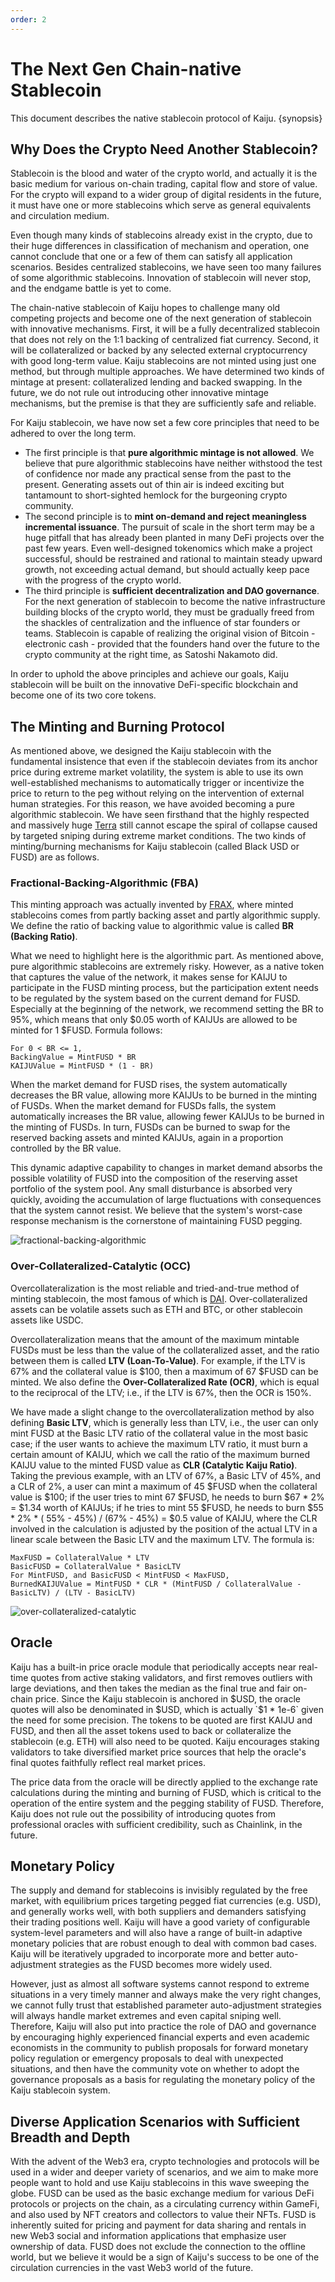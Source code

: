 ```yaml
---
order: 2
---
```


# The Next Gen Chain-native Stablecoin

This document describes the native stablecoin protocol of Kaiju. {synopsis}

## Why Does the Crypto Need Another Stablecoin?

Stablecoin is the blood and water of the crypto world, and actually it is the basic medium for various on-chain trading,
capital flow and store of value. For the crypto will expand to a wider group of digital residents in the future, it must
have one or more stablecoins which serve as general equivalents and circulation medium.

Even though many kinds of stablecoins already exist in the crypto, due to their huge differences in classification of
mechanism and operation, one cannot conclude that one or a few of them can satisfy all application scenarios. Besides
centralized stablecoins, we have seen too many failures of some algorithmic stablecoins. Innovation of stablecoin will
never stop, and the endgame battle is yet to come.

The chain-native stablecoin of Kaiju hopes to challenge many old competing projects and become one of the next
generation of stablecoin with innovative mechanisms. First, it will be a fully decentralized stablecoin that does not
rely on the 1:1 backing of centralized fiat currency. Second, it will be collateralized or backed by any selected
external cryptocurrency with good long-term value. Kaiju stablecoins are not minted using just one method, but through
multiple approaches. We have determined two kinds of mintage at present: collateralized lending and backed swapping. In
the future, we do not rule out introducing other innovative mintage mechanisms, but the premise is that they are
sufficiently safe and reliable.

For Kaiju stablecoin, we have now set a few core principles that need to be adhered to over the long term.

- The first principle is that **pure algorithmic mintage is not allowed**. We believe that pure algorithmic stablecoins
  have neither withstood the test of confidence nor made any practical sense from the past to the present. Generating
  assets out of thin air is indeed exciting but tantamount to short-sighted hemlock for the burgeoning crypto community.
- The second principle is to **mint on-demand and reject meaningless incremental issuance**. The pursuit of scale in the
  short term may be a huge pitfall that has already been planted in many DeFi projects over the past few years. Even
  well-designed tokenomics which make a project successful, should be restrained and rational to maintain steady upward
  growth, not exceeding actual demand, but should actually keep pace with the progress of the crypto world.
- The third principle is **sufficient decentralization and DAO governance**. For the next generation of stablecoin to
  become the native infrastructure building blocks of the crypto world, they must be gradually freed from the shackles
  of centralization and the influence of star founders or teams. Stablecoin is capable of realizing the original vision
  of Bitcoin - electronic cash - provided that the founders hand over the future to the crypto community at the right
  time, as Satoshi Nakamoto did.

In order to uphold the above principles and achieve our goals, Kaiju stablecoin will be built on the innovative
DeFi-specific blockchain and become one of its two core tokens.

## The Minting and Burning Protocol

As mentioned above, we designed the Kaiju stablecoin with the fundamental insistence that even if the stablecoin
deviates from its anchor price during extreme market volatility, the system is able to use its own well-established
mechanisms to automatically trigger or incentivize the price to return to the peg without relying on the intervention of
external human strategies.
For this reason, we have avoided becoming a pure algorithmic stablecoin. We have seen firsthand that the highly
respected and massively huge [Terra](https://terra.money) still cannot escape the spiral of collapse caused by targeted
sniping during extreme market conditions. The two kinds of minting/burning mechanisms for Kaiju stablecoin (called Black
USD or FUSD) are as follows.

### Fractional-Backing-Algorithmic (FBA)

This minting approach was actually invented by [FRAX](https://frax.finance), where minted stablecoins comes from partly backing asset and partly
algorithmic supply. We define the ratio of backing value to algorithmic value is called **BR (Backing Ratio)**.

What we need to highlight here is the algorithmic part. As mentioned above, pure algorithmic stablecoins are extremely
risky. However, as a native token that captures the value of the network, it makes sense for KAIJU to participate in the
FUSD minting process, but the participation extent needs to be regulated by the system based on the current demand for
FUSD. Especially at the beginning of the network, we recommend setting the BR to 95%, which means that only $0.05 worth
of KAIJUs are allowed to be minted for 1 $FUSD. Formula follows:

```
For 0 < BR <= 1,
BackingValue = MintFUSD * BR
KAIJUValue = MintFUSD * (1 - BR)
```

When the market demand for FUSD rises, the system automatically decreases the BR value, allowing more KAIJUs to be burned
in the minting of FUSDs. When the market demand for FUSDs falls, the system automatically increases the BR value, allowing
fewer KAIJUs to be burned in the minting of FUSDs. In turn, FUSDs can be burned to swap for the reserved backing assets and
minted KAIJUs, again in a proportion controlled by the BR value.

This dynamic adaptive capability to changes in market demand absorbs the possible volatility of FUSD into the composition
of the reserving asset portfolio of the system pool. Any small disturbance is absorbed very quickly, avoiding the
accumulation of large fluctuations with consequences that the system cannot resist. We believe that the system's
worst-case response mechanism is the cornerstone of maintaining FUSD pegging.

![fractional-backing-algorithmic](../images/fba.png)

### Over-Collateralized-Catalytic (OCC)

Overcollateralization is the most reliable and tried-and-true method of minting stablecoin, the most famous of which
is [DAI](https://makerdao.com). Over-collateralized assets can be volatile assets such as ETH and BTC, or other
stablecoin assets like USDC.

Overcollateralization means that the amount of the maximum mintable FUSDs must be less than the value of the
collateralized asset, and the ratio between them is called **LTV (Loan-To-Value)**. For example, if the LTV is 67% and
the collateral value is $100, then a maximum of 67 $FUSD can be minted. We also define the **Over-Collateralized Rate (OCR)**, which is equal to the reciprocal of the LTV; i.e., if the LTV is 67%, then the OCR is 150%.

We have made a slight change to the overcollateralization method by also defining **Basic LTV**, which is generally less
than LTV, i.e., the user can only mint FUSD at the Basic LTV ratio of the collateral value in the most basic case; if the
user wants to achieve the maximum LTV ratio, it must burn a certain amount of KAIJU, which we call the ratio of the
maximum burned KAIJU value to the minted FUSD value as **CLR (Catalytic Kaiju Ratio)**. Taking the previous example, with
an LTV of 67%, a Basic LTV of 45%, and a CLR of 2%, a user can mint a maximum of 45 $FUSD when the collateral value is
$100; if the user tries to mint 67 $FUSD, he needs to burn $67 * 2% = $1.34 worth of KAIJUs; if he tries to mint 55 $FUSD,
he needs to burn $55 * 2% * ( 55% - 45%) / (67% - 45%) = $0.5 value of KAIJU, where the CLR involved in the calculation
is adjusted by the position of the actual LTV in a linear scale between the Basic LTV and the maximum LTV. The formula
is:

```
MaxFUSD = CollateralValue * LTV
BasicFUSD = CollateralValue * BasicLTV
For MintFUSD, and BasicFUSD < MintFUSD < MaxFUSD,
BurnedKAIJUValue = MintFUSD * CLR * (MintFUSD / CollateralValue - BasicLTV) / (LTV - BasicLTV)
```

![over-collateralized-catalytic](../images/occ.png)

## Oracle

Kaiju has a built-in price oracle module that periodically accepts near real-time quotes from active staking
validators, and first removes outliers with large deviations, and then takes the median as the final true and fair
on-chain price. Since the Kaiju stablecoin is anchored in $USD, the oracle quotes will also be denominated in $USD,
which is actually `$1 * 1e-6` given the need for some precision. The tokens to be quoted are first KAIJU and FUSD, and
then all the asset tokens used to back or collateralize the stablecoin (e.g. ETH) will also need to be quoted. Kaiju
encourages staking validators to take diversified market price sources that help the oracle's final quotes faithfully
reflect real market prices.

The price data from the oracle will be directly applied to the exchange rate calculations during the minting and burning
of FUSD, which is critical to the operation of the entire system and the pegging stability of FUSD. Therefore, Kaiju
does not rule out the possibility of introducing quotes from professional oracles with sufficient credibility, such as
Chainlink, in the future.

## Monetary Policy

The supply and demand for stablecoins is invisibly regulated by the free market, with equilibrium prices targeting
pegged fiat currencies (e.g. USD), and generally works well, with both suppliers and demanders satisfying their trading
positions well. Kaiju will have a good variety of configurable system-level parameters and will also have a range of
built-in adaptive monetary policies that are robust enough to deal with common bad cases. Kaiju will be iteratively
upgraded to incorporate more and better auto-adjustment strategies as the FUSD becomes more widely used.

However, just as almost all software systems cannot respond to extreme situations in a very timely manner and always
make the very right changes, we cannot fully trust that established parameter auto-adjustment strategies will always
handle market extremes and even capital sniping well. Therefore, Kaiju will also put into practice the role of DAO and
governance by encouraging highly experienced financial experts and even academic economists in the community to publish
proposals for forward monetary policy regulation or emergency proposals to deal with unexpected situations, and then
have the community vote on whether to adopt the governance proposals as a basis for regulating the monetary policy of
the Kaiju stablecoin system.

## Diverse Application Scenarios with Sufficient Breadth and Depth

With the advent of the Web3 era, crypto technologies and protocols will be used in a wider and deeper variety of
scenarios, and we aim to make more people want to hold and use Kaiju stablecoins in this wave sweeping the globe. FUSD
can be used as the basic exchange medium for various DeFi protocols or projects on the chain, as a circulating currency
within GameFi, and also used by NFT creators and collectors to value their NFTs. FUSD is inherently suited for pricing
and payment for data sharing and rentals in new Web3 social and information applications that emphasize user ownership
of data. FUSD does not exclude the connection to the offline world, but we believe it would be a sign of Kaiju's
success to be one of the circulation currencies in the vast Web3 world of the future.

